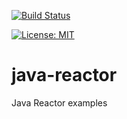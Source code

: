[![Build Status](https://travis-ci.com/claudioaltamura/java-reactor.svg?branch=master)](https://travis-ci.org/claudioaltamura/java-reactor)

[![License: MIT](https://img.shields.io/badge/License-MIT-yellow.svg)](https://opensource.org/licenses/MIT)

# java-reactor
Java Reactor examples
